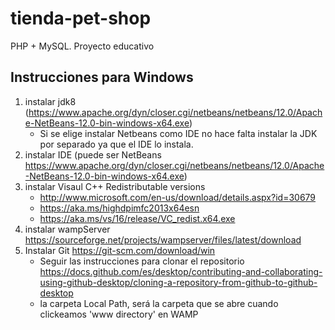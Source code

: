 # tienda-pet-shop

PHP + MySQL. Proyecto educativo

## Instrucciones para Windows

1. instalar jdk8 (https://www.apache.org/dyn/closer.cgi/netbeans/netbeans/12.0/Apache-NetBeans-12.0-bin-windows-x64.exe)
	- Si se elige instalar Netbeans como IDE no hace falta instalar la JDK por separado ya que el IDE lo instala. 
2. instalar IDE (puede ser NetBeans https://www.apache.org/dyn/closer.cgi/netbeans/netbeans/12.0/Apache-NetBeans-12.0-bin-windows-x64.exe)
3. instalar Visaul C++ Redistributable versions 
	- http://www.microsoft.com/en-us/download/details.aspx?id=30679 
	- https://aka.ms/highdpimfc2013x64esn
	- https://aka.ms/vs/16/release/VC_redist.x64.exe
4. instalar wampServer https://sourceforge.net/projects/wampserver/files/latest/download
5. Instalar Git https://git-scm.com/download/win
	- Seguir las instrucciones para clonar el repositorio https://docs.github.com/es/desktop/contributing-and-collaborating-using-github-desktop/cloning-a-repository-from-github-to-github-desktop
	- la carpeta Local Path, será la carpeta que se abre cuando clickeamos 'www directory' en WAMP
